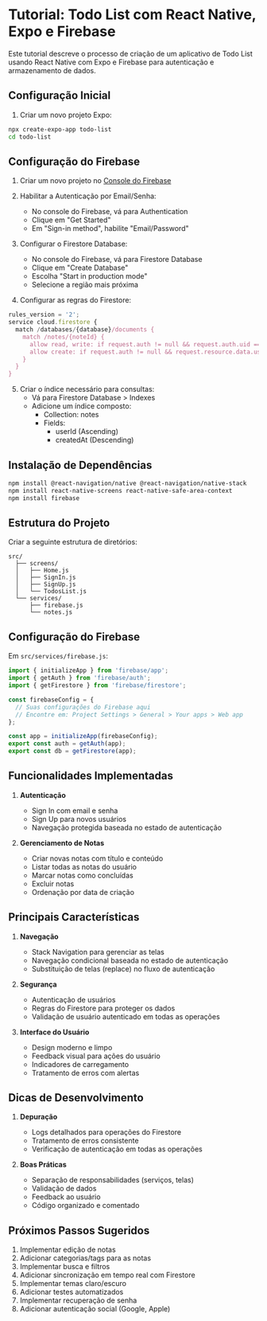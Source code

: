 # Tutorial: Todo List com React Native, Expo e Firebase

Este tutorial descreve o processo de criação de um aplicativo de Todo List usando React Native com Expo e Firebase para autenticação e armazenamento de dados.

## Configuração Inicial

1. Criar um novo projeto Expo:
```bash
npx create-expo-app todo-list
cd todo-list
```

## Configuração do Firebase

1. Criar um novo projeto no [Console do Firebase](https://console.firebase.google.com)
2. Habilitar a Autenticação por Email/Senha:
   - No console do Firebase, vá para Authentication
   - Clique em "Get Started"
   - Em "Sign-in method", habilite "Email/Password"

3. Configurar o Firestore Database:
   - No console do Firebase, vá para Firestore Database
   - Clique em "Create Database"
   - Escolha "Start in production mode"
   - Selecione a região mais próxima

4. Configurar as regras do Firestore:
```javascript
rules_version = '2';
service cloud.firestore {
  match /databases/{database}/documents {
    match /notes/{noteId} {
      allow read, write: if request.auth != null && request.auth.uid == resource.data.userId;
      allow create: if request.auth != null && request.resource.data.userId == request.auth.uid;
    }
  }
}
```

5. Criar o índice necessário para consultas:
   - Vá para Firestore Database > Indexes
   - Adicione um índice composto:
     - Collection: notes
     - Fields: 
       - userId (Ascending)
       - createdAt (Descending)

## Instalação de Dependências

```bash
npm install @react-navigation/native @react-navigation/native-stack
npm install react-native-screens react-native-safe-area-context
npm install firebase
```

## Estrutura do Projeto

Criar a seguinte estrutura de diretórios:
```
src/
  ├── screens/
  │   ├── Home.js
  │   ├── SignIn.js
  │   ├── SignUp.js
  │   └── TodosList.js
  └── services/
      ├── firebase.js
      └── notes.js
```

## Configuração do Firebase

Em `src/services/firebase.js`:
```javascript
import { initializeApp } from 'firebase/app';
import { getAuth } from 'firebase/auth';
import { getFirestore } from 'firebase/firestore';

const firebaseConfig = {
  // Suas configurações do Firebase aqui
  // Encontre em: Project Settings > General > Your apps > Web app
};

const app = initializeApp(firebaseConfig);
export const auth = getAuth(app);
export const db = getFirestore(app);
```

## Funcionalidades Implementadas

1. **Autenticação**
   - Sign In com email e senha
   - Sign Up para novos usuários
   - Navegação protegida baseada no estado de autenticação

2. **Gerenciamento de Notas**
   - Criar novas notas com título e conteúdo
   - Listar todas as notas do usuário
   - Marcar notas como concluídas
   - Excluir notas
   - Ordenação por data de criação

## Principais Características

1. **Navegação**
   - Stack Navigation para gerenciar as telas
   - Navegação condicional baseada no estado de autenticação
   - Substituição de telas (replace) no fluxo de autenticação

2. **Segurança**
   - Autenticação de usuários
   - Regras do Firestore para proteger os dados
   - Validação de usuário autenticado em todas as operações

3. **Interface do Usuário**
   - Design moderno e limpo
   - Feedback visual para ações do usuário
   - Indicadores de carregamento
   - Tratamento de erros com alertas

## Dicas de Desenvolvimento

1. **Depuração**
   - Logs detalhados para operações do Firestore
   - Tratamento de erros consistente
   - Verificação de autenticação em todas as operações

2. **Boas Práticas**
   - Separação de responsabilidades (serviços, telas)
   - Validação de dados
   - Feedback ao usuário
   - Código organizado e comentado

## Próximos Passos Sugeridos

1. Implementar edição de notas
2. Adicionar categorias/tags para as notas
3. Implementar busca e filtros
4. Adicionar sincronização em tempo real com Firestore
5. Implementar temas claro/escuro
6. Adicionar testes automatizados
7. Implementar recuperação de senha
8. Adicionar autenticação social (Google, Apple) 
